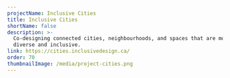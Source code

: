 ```yaml
---
projectName: Inclusive Cities
title: Inclusive Cities
shortName: false
description: >-
  Co-designing connected cities, neighbourhoods, and spaces that are more
  diverse and inclusive.
link: https://cities.inclusivedesign.ca/
order: 70
thumbnailImage: /media/project-cities.png
---
```

